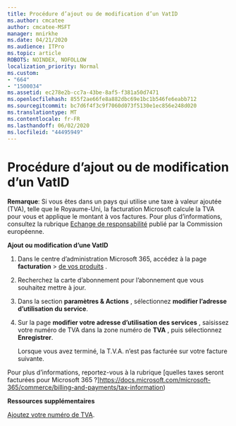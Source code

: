 ```yaml
---
title: Procédure d’ajout ou de modification d’un VatID
ms.author: cmcatee
author: cmcatee-MSFT
manager: mnirkhe
ms.date: 04/21/2020
ms.audience: ITPro
ms.topic: article
ROBOTS: NOINDEX, NOFOLLOW
localization_priority: Normal
ms.custom:
- "664"
- "1500034"
ms.assetid: ec278e2b-cc7a-43be-8af5-f381a50d7471
ms.openlocfilehash: 855f2ae66fe8a882dbc69e1bc1b546fe6eabb712
ms.sourcegitcommit: bc7d6f4f3c9f7060d073f5130e1ec856e248d020
ms.translationtype: MT
ms.contentlocale: fr-FR
ms.lasthandoff: 06/02/2020
ms.locfileid: "44495949"
---
```

# <a name="how-to-add-or-edit-a-vatid"></a>Procédure d’ajout ou de modification d’un VatID

**Remarque**: Si vous êtes dans un pays qui utilise une taxe à valeur ajoutée (TVA), telle que le Royaume-Uni, la facturation Microsoft calcule la TVA pour vous et applique le montant à vos factures. Pour plus d’informations, consultez la rubrique [Echange de responsabilité](https://go.microsoft.com/fwlink/p/?LinkID=841741) publié par la Commission européenne.

**Ajout ou modification d’une VatID**

1. Dans le centre d’administration Microsoft 365, accédez à la page **facturation** \> [de vos produits](https://go.microsoft.com/fwlink/p/?linkid=842054) .

2. Recherchez la carte d’abonnement pour l’abonnement que vous souhaitez mettre à jour.

3. Dans la section **paramètres & Actions** , sélectionnez **modifier l’adresse d’utilisation du service**.

4. Sur la page **modifier votre adresse d’utilisation des services** , saisissez votre numéro de TVA dans la zone numéro de **TVA** , puis sélectionnez **Enregistrer**.

    Lorsque vous avez terminé, la T.V.A. n’est pas facturée sur votre facture suivante.

Pour plus d’informations, reportez-vous à la rubrique [quelles taxes seront facturées pour Microsoft 365 ?]https://docs.microsoft.com/microsoft-365/commerce/billing-and-payments/tax-information)

**Ressources supplémentaires**

[Ajoutez votre numéro de TVA](https://docs.microsoft.com/microsoft-365/commerce/billing-and-payments/tax-information?view=o365-worldwide#add-your-vat-id-eu-countries-only).